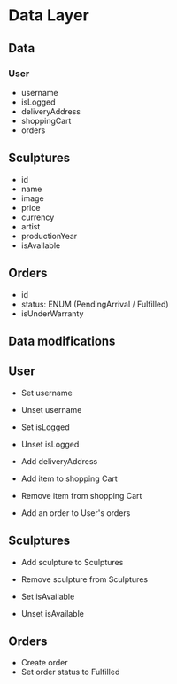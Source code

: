 # Data Layer

## Data

### User

- username
- isLogged
- deliveryAddress
- shoppingCart
- orders

## Sculptures

- id
- name
- image
- price
- currency
- artist
- productionYear
- isAvailable

## Orders

- id
- status: ENUM (PendingArrival / Fulfilled)
- isUnderWarranty

## Data modifications

## User

- Set username
- Unset username
- Set isLogged
- Unset isLogged

- Add deliveryAddress
- Add item to shopping Cart
- Remove item from shopping Cart
- Add an order to User's orders

## Sculptures

- Add sculpture to Sculptures
- Remove sculpture from Sculptures

- Set isAvailable
- Unset isAvailable

## Orders

- Create order
- Set order status to Fulfilled
